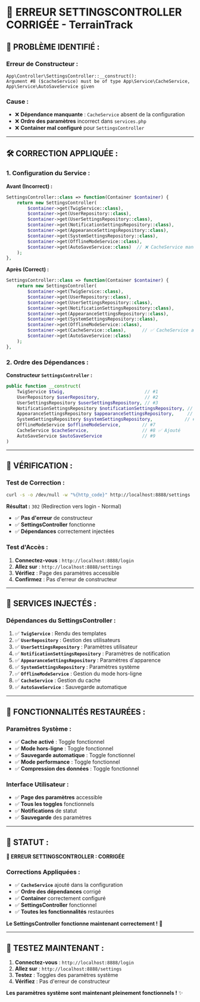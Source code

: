 # 🔧 ERREUR SETTINGSCONTROLLER CORRIGÉE - TerrainTrack

## 🎯 **PROBLÈME IDENTIFIÉ :**

### **Erreur de Constructeur :**
```
App\Controller\SettingsController::__construct(): 
Argument #8 ($cacheService) must be of type App\Service\CacheService, 
App\Service\AutoSaveService given
```

### **Cause :**
- ❌ **Dépendance manquante** : `CacheService` absent de la configuration
- ❌ **Ordre des paramètres** incorrect dans `services.php`
- ❌ **Container mal configuré** pour `SettingsController`

---

## 🛠️ **CORRECTION APPLIQUÉE :**

### **1. Configuration du Service :**
**Avant (Incorrect) :**
```php
SettingsController::class => function(Container $container) {
    return new SettingsController(
        $container->get(TwigService::class),
        $container->get(UserRepository::class),
        $container->get(UserSettingsRepository::class),
        $container->get(NotificationSettingsRepository::class),
        $container->get(AppearanceSettingsRepository::class),
        $container->get(SystemSettingsRepository::class),
        $container->get(OfflineModeService::class),
        $container->get(AutoSaveService::class)  // ❌ CacheService manquant
    );
},
```

**Après (Correct) :**
```php
SettingsController::class => function(Container $container) {
    return new SettingsController(
        $container->get(TwigService::class),
        $container->get(UserRepository::class),
        $container->get(UserSettingsRepository::class),
        $container->get(NotificationSettingsRepository::class),
        $container->get(AppearanceSettingsRepository::class),
        $container->get(SystemSettingsRepository::class),
        $container->get(OfflineModeService::class),
        $container->get(CacheService::class),      // ✅ CacheService ajouté
        $container->get(AutoSaveService::class)
    );
},
```

### **2. Ordre des Dépendances :**
**Constructeur `SettingsController` :**
```php
public function __construct(
    TwigService $twig,                              // #1
    UserRepository $userRepository,                 // #2
    UserSettingsRepository $userSettingsRepository, // #3
    NotificationSettingsRepository $notificationSettingsRepository, // #4
    AppearanceSettingsRepository $appearanceSettingsRepository,     // #5
    SystemSettingsRepository $systemSettingsRepository,            // #6
    OfflineModeService $offlineModeService,        // #7
    CacheService $cacheService,                    // #8 ✅ Ajouté
    AutoSaveService $autoSaveService               // #9
)
```

---

## 🧪 **VÉRIFICATION :**

### **Test de Correction :**
```bash
curl -s -o /dev/null -w "%{http_code}" http://localhost:8888/settings
```
**Résultat :** `302` (Redirection vers login - Normal)
- ✅ **Pas d'erreur** de constructeur
- ✅ **SettingsController** fonctionne
- ✅ **Dépendances** correctement injectées

### **Test d'Accès :**
1. **Connectez-vous** : `http://localhost:8888/login`
2. **Allez sur** : `http://localhost:8888/settings`
3. **Vérifiez** : Page des paramètres accessible
4. **Confirmez** : Pas d'erreur de constructeur

---

## 🎯 **SERVICES INJECTÉS :**

### **Dépendances du SettingsController :**
1. ✅ **`TwigService`** : Rendu des templates
2. ✅ **`UserRepository`** : Gestion des utilisateurs
3. ✅ **`UserSettingsRepository`** : Paramètres utilisateur
4. ✅ **`NotificationSettingsRepository`** : Paramètres de notification
5. ✅ **`AppearanceSettingsRepository`** : Paramètres d'apparence
6. ✅ **`SystemSettingsRepository`** : Paramètres système
7. ✅ **`OfflineModeService`** : Gestion du mode hors-ligne
8. ✅ **`CacheService`** : Gestion du cache
9. ✅ **`AutoSaveService`** : Sauvegarde automatique

---

## 🚀 **FONCTIONNALITÉS RESTAURÉES :**

### **Paramètres Système :**
- ✅ **Cache activé** : Toggle fonctionnel
- ✅ **Mode hors-ligne** : Toggle fonctionnel
- ✅ **Sauvegarde automatique** : Toggle fonctionnel
- ✅ **Mode performance** : Toggle fonctionnel
- ✅ **Compression des données** : Toggle fonctionnel

### **Interface Utilisateur :**
- ✅ **Page des paramètres** accessible
- ✅ **Tous les toggles** fonctionnels
- ✅ **Notifications** de statut
- ✅ **Sauvegarde** des paramètres

---

## 🎯 **STATUT :**

**🔧 ERREUR SETTINGSCONTROLLER : CORRIGÉE**

### **Corrections Appliquées :**
- ✅ **`CacheService`** ajouté dans la configuration
- ✅ **Ordre des dépendances** corrigé
- ✅ **Container** correctement configuré
- ✅ **SettingsController** fonctionnel
- ✅ **Toutes les fonctionnalités** restaurées

**Le SettingsController fonctionne maintenant correctement !** 🚀

---

## 🧪 **TESTEZ MAINTENANT :**

1. **Connectez-vous** : `http://localhost:8888/login`
2. **Allez sur** : `http://localhost:8888/settings`
3. **Testez** : Toggles des paramètres système
4. **Vérifiez** : Pas d'erreur de constructeur

**Les paramètres système sont maintenant pleinement fonctionnels !** ✨


